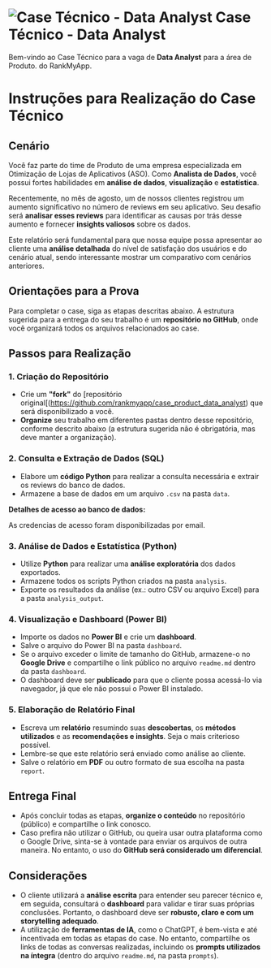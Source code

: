 # ![Case Técnico - Data Analyst](https://avatars.githubusercontent.com/u/29469636?s=100&v=4) Case Técnico - Data Analyst

Bem-vindo ao Case Técnico para a vaga de **Data Analyst** para a área de Produto. do RankMyApp.


# Instruções para Realização do Case Técnico

## Cenário
Você faz parte do time de Produto de uma empresa especializada em Otimização de Lojas de Aplicativos (ASO). Como **Analista de Dados**, você possui fortes habilidades em **análise de dados**, **visualização** e **estatística**.

Recentemente, no mês de agosto, um de nossos clientes registrou um aumento significativo no número de reviews em seu aplicativo. Seu desafio será **analisar esses reviews** para identificar as causas por trás desse aumento e fornecer **insights valiosos** sobre os dados.

Este relatório será fundamental para que nossa equipe possa apresentar ao cliente uma **análise detalhada** do nível de satisfação dos usuários e do cenário atual, sendo interessante mostrar um comparativo com cenários anteriores.

## Orientações para a Prova
Para completar o case, siga as etapas descritas abaixo. A estrutura sugerida para a entrega do seu trabalho é um **repositório no GitHub**, onde você organizará todos os arquivos relacionados ao case.

## Passos para Realização

### 1. Criação do Repositório
- Crie um **"fork"** do [repositório original[(https://github.com/rankmyapp/case_product_data_analyst) que será disponibilizado a você.
- **Organize** seu trabalho em diferentes pastas dentro desse repositório, conforme descrito abaixo (a estrutura sugerida não é obrigatória, mas deve manter a organização).

### 2. Consulta e Extração de Dados (SQL)
- Elabore um **código Python** para realizar a consulta necessária e extrair os reviews do banco de dados.
- Armazene a base de dados em um arquivo `.csv` na pasta `data`.

**Detalhes de acesso ao banco de dados:**

As credencias de acesso foram disponibilizadas por email.

### 3. Análise de Dados e Estatística (Python)
- Utilize **Python** para realizar uma **análise exploratória** dos dados exportados.
- Armazene todos os scripts Python criados na pasta `analysis`.
- Exporte os resultados da análise (ex.: outro CSV ou arquivo Excel) para a pasta `analysis_output`.

### 4. Visualização e Dashboard (Power BI)
- Importe os dados no **Power BI** e crie um **dashboard**.
- Salve o arquivo do Power BI na pasta `dashboard`.
- Se o arquivo exceder o limite de tamanho do GitHub, armazene-o no **Google Drive** e compartilhe o link público no arquivo `readme.md` dentro da pasta `dashboard`.
- O dashboard deve ser **publicado** para que o cliente possa acessá-lo via navegador, já que ele não possui o Power BI instalado.

### 5. Elaboração de Relatório Final
- Escreva um **relatório** resumindo suas **descobertas**, os **métodos utilizados** e as **recomendações e insights**. Seja o mais criterioso possível.
- Lembre-se que este relatório será enviado como análise ao cliente.
- Salve o relatório em **PDF** ou outro formato de sua escolha na pasta `report`.

## Entrega Final
- Após concluir todas as etapas, **organize o conteúdo** no repositório (público) e compartilhe o link conosco.
- Caso prefira não utilizar o GitHub, ou queira usar outra plataforma como o Google Drive, sinta-se à vontade para enviar os arquivos de outra maneira. No entanto, o uso do **GitHub será considerado um diferencial**.

## Considerações
- O cliente utilizará a **análise escrita** para entender seu parecer técnico e, em seguida, consultará o **dashboard** para validar e tirar suas próprias conclusões. Portanto, o dashboard deve ser **robusto, claro e com um storytelling adequado**.
- A utilização de **ferramentas de IA**, como o ChatGPT, é bem-vista e até incentivada em todas as etapas do case. No entanto, compartilhe os links de todas as conversas realizadas, incluindo os **prompts utilizados na íntegra** (dentro do arquivo `readme.md`, na pasta `prompts`).
